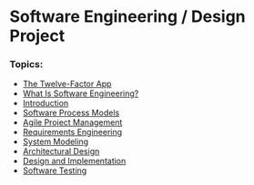<html>
    <head>
<!--include head.txt -->
        <title>
            Software Engineering / Design Project
        </title>
    </head>

 <body>
<!--include logo.txt -->
<!--include menu.txt -->

# Software Engineering / Design Project

### Topics:

- [The Twelve-Factor App](http://www.thedevopscourse.com/devops/twelve)
- [What Is Software Engineering?](https://github.com/gcallah/SoftwareEngineering/blob/master/notebooks/WhatIsSE.ipynb)
- [Introduction](https://github.com/gcallah/SoftwareEngineering/blob/master/md/chap1.md)
- [Software Process Models](https://github.com/gcallah/SoftwareEngineering/blob/master/md/chap2.md)
- [Agile Project Management](https://github.com/gcallah/SoftwareEngineering/blob/master/md/chap3.md)
- [Requirements Engineering](https://github.com/gcallah/SoftwareEngineering/blob/master/md/chap4.md)
- [System Modeling](https://github.com/gcallah/SoftwareEngineering/blob/master/md/chap5.md)
- [Architectural Design](https://github.com/gcallah/SoftwareEngineering/blob/master/md/chap6.md)
- [Design and Implementation](https://github.com/gcallah/SoftwareEngineering/blob/master/md/chap7.md)
- [Software Testing](https://github.com/gcallah/SoftwareEngineering/blob/master/md/chap8.md)

</body>
</html>
